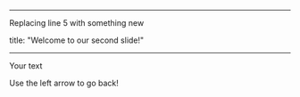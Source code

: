 

---

Replacing line 5 with something new

title: "Welcome to our second slide!"

---

Your text

Use the left arrow to go back!
